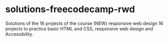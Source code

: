 # solutions-freecodecamp-rwd
Solutions of the 16 projects of the course (NEW) responsive web design
16 projects to practice basic HTML and CSS, responsive web design and Accessibility.
